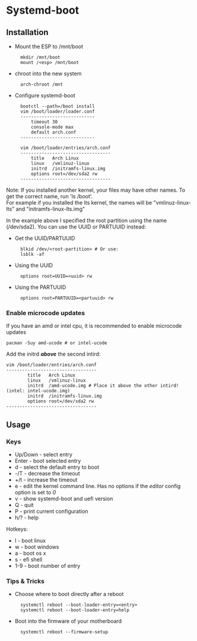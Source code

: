 # Systemd-boot

## Installation

* Mount the ESP to /mnt/boot  

		mkdir /mnt/boot
		mount /<esp> /mnt/boot
	
* chroot into the new system
	
		arch-chroot /mnt
		
* Configure systemd-boot

		bootctl --path=/boot install
		vim /boot/loader/loader.conf
		----------------------------
			timeout 30
			console-mode max
			default arch.conf
		----------------------------
		
		vim /boot/loader/entries/arch.conf
		----------------------------------
			title	Arch Linux
			linux	/vmlinuz-linux
			initrd	/initramfs-linux.img
			options	root=/dev/sda2 rw
		----------------------------------
		
Note: If you installed another kernel, your files may have other names. To get the correct name, run 'ls /boot'.  
For example if you installed the lts kernel, the names will be "vmlinuz-linux-lts" and "initramfs-linux-lts.img"

In the example above I specified the root partition using the name (/dev/sda2). You can use the UUID or PARTUUID instead:

* Get the UUID/PARTUUID
	
		blkid /dev/<root-partition> # Or use:
		lsblk -af
		
* Using the UUID

		options root=UUID=<uuid> rw
		
* Using the PARTUUID

		options root=PARTUUID=<partuuid> rw

### Enable microcode updates

If you have an amd or intel cpu, it is recommended to enable microcode updates

	pacman -Suy amd-ucode # or intel-ucode

Add the initrd ***above*** the second intird:

	vim /boot/loader/entries/arch.conf
	----------------------------------
			title	Arch Linux
			linux	/vmlinuz-linux
			initrd	/amd-ucode.img # Place it above the other intird! (intel: intel-ucode.img)
			initrd	/initramfs-linux.img
			options	root=/dev/sda2 rw
	----------------------------------

## Usage

### Keys

* Up/Down - select entry
* Enter - boot selected entry
* d	- select the default entry to boot
* -/T - decrease the timeout
* +/t - increase the timeout
* e - edit the kernel command line. Has no options if the *editor* config option is set to *0*
* v - show systemd-boot and uefi version
* Q - quit
* P - print current configuration
* h/? - help

Hotkeys:

* l - boot linux
* w - boot windows
* a - boot os x
* s - efi shell
* 1-9 - boot number of entry

### Tips & Tricks

* Choose where to boot directly after a reboot

		systemctl reboot --boot-loader-entry=<entry>
		systemctl reboot --boot-loader-entry=help
		
* Boot into the firmware of your motherboard

		systemctl reboot --firmware-setup
		